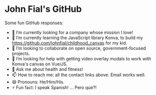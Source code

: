 # John Fial's GitHub

<!---
https://dev.to/alekswritescode/easiest-way-to-set-up-your-github-profile-page-3gn8
 https://github.com/jstrieb/github-stats
-->

Some fun GitHub responses:
- 🔭 I’m currently looking for a company whose mission I love!
- 🌱 I’m currently learning the JavaScript library Konva, to build my https://github.com/johnfial/childhood_canvas for my kid.
- 👯 I’m looking to collaborate on open source, government-focused projects.
- 🤔 I’m looking for help with getting video overlay modals to work with Konva's canvas on Vue/JS.
- 💬 Ask me about health and fitness!
- 📫 How to reach me: all the contact links above. Email works well.
- 😄 Pronouns: He/Him/His.
- ⚡ Fun fact: I speak Spanish! ... Pero que?!
